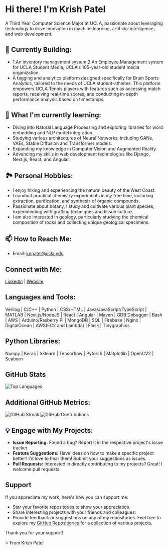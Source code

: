 # Hi there! I'm Krish Patel
A Third Year Computer Science Major at UCLA, passionate about leveraging technology to drive innovation in machine learning, artificial intelligence, and web development.

## 🔭 Currently Building:
- 1.An inventory management system 2.An Employee Management system for UCLA Student Media, UCLA's 105-year-old student media organization.
- A tagging and analytics platform designed specifically for Bruin Sports Analytics, tailored to the needs of UCLA student-athletes. This platform empowers UCLA Tennis players with features such as accessing match reports, receiving real-time scores, and conducting in-depth performance analysis based on timestamps.

## 🌱 What I'm currently learning:
- Diving into Natural Language Processing and exploring libraries for word embedding and NLP model integration.
- Studying various architectures of Neural Networks, including GANs, VAEs, Stable Diffusion and Transformer models.
- Expanding my knowledge in Computer Vision and Augmented Reality.
- Advancing my skills in web development technologies like Django, Next.js, React, and Angular.


## 🏞️ Personal Hobbies:
- I enjoy hiking and experiencing the natural beauty of the West Coast.
- I conduct practical chemistry experiments in my free time, including extraction, purification, and synthesis of organic compounds.
- Passionate about botany, I study and cultivate various plant species, experimenting with grafting techniques and tissue culture.
- I am also interested in geology, particularly studying the chemical composition of rocks and collecting unique geological specimens.

## 📫 How to Reach Me:
- Email: knpatel@ucla.edu

## Connect with Me:
[LinkedIn](https://www.linkedin.com/in/krishpatel2/) | [Website](https://krish1925.github.io/)

## Languages and Tools:
Verilog | C/C++ | Python | CSS/HTML | Java/JavaScript/TypeScript | MATLAB | Next.js/NodeJS | React | Angular | Maven | GDB Debugger | Bash | AWS | Arduino/Rasberry Pi | MongoDB | SQL | Firebase  | Nginx | DigitalOcean | AWS(EC2 and Lambda) | Flask | Tinygraphics

## Python Libraries:
Numpy | Keras | Sklearn | Tensorflow | Pytorch | Matplotlib | OpenCV2 | Seaborn

## GitHub Stats
![Top Languages](https://github-readme-stats.vercel.app/api/top-langs/?username=krish1925&layout=compact)

## Additional GitHub Metrics:
![GitHub Streak](https://github-readme-streak-stats.herokuapp.com/?user=krish1925)
![GitHub Contributions](https://github-readme-stats.vercel.app/api?username=krish1925&show_icons=true)


## 💡 Engage with My Projects:
- **Issue Reporting:** Found a bug? Report it in the respective project's issue tracker.
- **Feature Suggestions:** Have ideas on how to make a specific project better? I'd love to hear them! Submit your suggestions as issues.
- **Pull Requests:** Interested in directly contributing to my projects? Great! I welcome pull requests.

## Support
If you appreciate my work, here's how you can support me:
- Star your favorite repositories to show your appreciation.
- Share interesting projects with your friends and colleagues.
- Provide feedback or suggestions on any of my repositories.
Feel free to explore my [GitHub Repositiories]([https://github.com/krish1925](https://github.com/krish1925?tab=repositories)) for a collection of various projects.

Thank you for your support! 

⭐️ From Krish Patel
